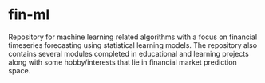 # fin-ml
Repository for machine learning related algorithms with a focus on financial timeseries forecasting using statistical learning models. The repository also contains several modules completed in educational and learning projects along with some hobby/interests that lie in financial market prediction space.
